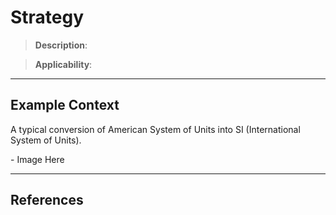 # Strategy

> **Description**: <TODO>

> **Applicability**: <TODO>

---

## Example Context

A typical conversion of American System of Units into SI (International System of Units).

<TODO> - Image Here

---

## References

<TODO>